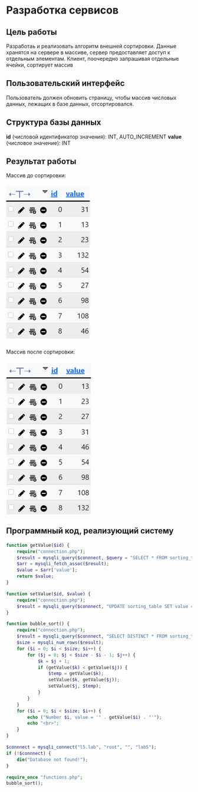 # Разработка сервисов
## Цель работы
Разработаь и реализовать алгоритм внешней сортировки. Данные хранятся на сервере в массиве, сервер предоставляет доступ к отдельным элементам. Клиент, поочередно запрашивая отдельные ячейки, сортирует массив
## Пользовательский интерфейс
Пользователь должен обновить страницу, чтобы массив числовых данных, лежащих в базе данных, отсортировался.
## Структура базы данных
**id** (числовой идентификатор значения): INT, AUTO_INCREMENT
**value** (числовое значение): INT
## Результат работы
Массив до сортировки:
##### ![alt-текст](https://github.com/MaksikLastik/Labwork-5/blob/main/images%20for%20README/Массив%20до%20сортировки.png)
Массив после сортировки:
##### ![alt-текст](https://github.com/MaksikLastik/Labwork-5/blob/main/images%20for%20README/Массив%20после%20сортировки.png)
## Программный код, реализующий систему
```php
function getValue($id) {
    require("connection.php");
    $result = mysqli_query($connnect, $query = "SELECT * FROM sorting_table WHERE id = '$id'");
    $arr = mysqli_fetch_assoc($result);
    $value = $arr['value'];
    return $value;
}
```
```php
function setValue($id, $value) {
    require("connection.php");
    $result = mysqli_query($connnect, "UPDATE sorting_table SET value = '$value' WHERE id ='$id'");
}
```
```php
function bubble_sort() {
    require("connection.php");
    $result = mysqli_query($connnect, "SELECT DISTINCT * FROM sorting_table"); 
    $size = mysqli_num_rows($result);
    for ($i = 0; $i < $size; $i++) {
        for ($j = 0; $j < $size - $i - 1; $j++) {
            $k = $j + 1;
            if (getValue($k) < getValue($j)) {
                $temp = getValue($k);
                setValue($k, getValue($j));
                setValue($j, $temp);
            }
        }
    }
    for ($i = 0; $i < $size; $i++) {
        echo ("Number $i, value = '" . getValue($i) . "'");
        echo "<br>";
    }
}
```
```php
$connnect = mysqli_connect("l5.lab", "root", "", "lab5");
if (!$connnect) {
    die("Database not found!");
}
```
```php
require_once "functions.php";
bubble_sort();
```
